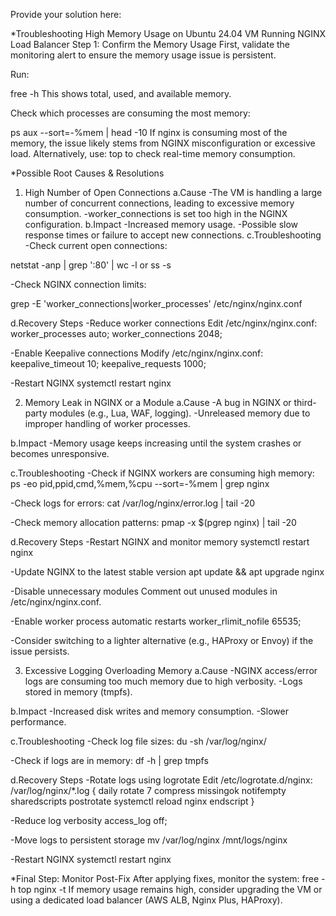 Provide your solution here:

*Troubleshooting High Memory Usage on Ubuntu 24.04 VM Running NGINX Load Balancer
Step 1: Confirm the Memory Usage
First, validate the monitoring alert to ensure the memory usage issue is persistent.

Run:

free -h
This shows total, used, and available memory.

Check which processes are consuming the most memory:

ps aux --sort=-%mem | head -10
If nginx is consuming most of the memory, the issue likely stems from NGINX misconfiguration or excessive load.
Alternatively, use:
top
to check real-time memory consumption.

*Possible Root Causes & Resolutions
1. High Number of Open Connections
a.Cause
-The VM is handling a large number of concurrent connections, leading to excessive memory consumption.
-worker_connections is set too high in the NGINX configuration.
b.Impact
-Increased memory usage.
-Possible slow response times or failure to accept new connections.
c.Troubleshooting
-Check current open connections:

netstat -anp | grep ':80' | wc -l
or
ss -s

-Check NGINX connection limits:

grep -E 'worker_connections|worker_processes' /etc/nginx/nginx.conf

d.Recovery Steps
-Reduce worker connections
Edit /etc/nginx/nginx.conf:
worker_processes auto;
worker_connections 2048;

-Enable Keepalive connections
Modify /etc/nginx/nginx.conf:
keepalive_timeout 10;
keepalive_requests 1000;

-Restart NGINX
systemctl restart nginx


2. Memory Leak in NGINX or a Module
a.Cause
-A bug in NGINX or third-party modules (e.g., Lua, WAF, logging).
-Unreleased memory due to improper handling of worker processes.

b.Impact
-Memory usage keeps increasing until the system crashes or becomes unresponsive.

c.Troubleshooting
-Check if NGINX workers are consuming high memory:
ps -eo pid,ppid,cmd,%mem,%cpu --sort=-%mem | grep nginx

-Check logs for errors:
cat /var/log/nginx/error.log | tail -20

-Check memory allocation patterns:
pmap -x $(pgrep nginx) | tail -20

d.Recovery Steps
-Restart NGINX and monitor memory
systemctl restart nginx

-Update NGINX to the latest stable version
apt update && apt upgrade nginx

-Disable unnecessary modules
Comment out unused modules in /etc/nginx/nginx.conf.

-Enable worker process automatic restarts
worker_rlimit_nofile 65535;

-Consider switching to a lighter alternative (e.g., HAProxy or Envoy) if the issue persists.


3. Excessive Logging Overloading Memory
a.Cause
-NGINX access/error logs are consuming too much memory due to high verbosity.
-Logs stored in memory (tmpfs).

b.Impact
-Increased disk writes and memory consumption.
-Slower performance.

c.Troubleshooting
-Check log file sizes:
du -sh /var/log/nginx/

-Check if logs are in memory:
df -h | grep tmpfs

d.Recovery Steps
-Rotate logs using logrotate
Edit /etc/logrotate.d/nginx:
/var/log/nginx/*.log {
    daily
    rotate 7
    compress
    missingok
    notifempty
    sharedscripts
    postrotate
        systemctl reload nginx
    endscript
}

-Reduce log verbosity
access_log off;

-Move logs to persistent storage
mv /var/log/nginx /mnt/logs/nginx

-Restart NGINX
systemctl restart nginx


*Final Step: Monitor Post-Fix
After applying fixes, monitor the system:
free -h
top
nginx -t
If memory usage remains high, consider upgrading the VM or using a dedicated load balancer (AWS ALB, Nginx Plus, HAProxy).